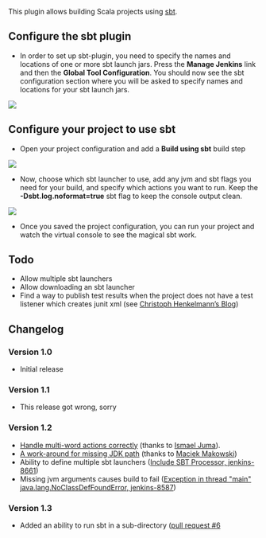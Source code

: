 This plugin allows building Scala projects using
[sbt](http://code.google.com/p/simple-build-tool/).

## Configure the sbt plugin

-   In order to set up sbt-plugin, you need to specify the names and
    locations of one or more sbt launch jars. Press the **Manage
    Jenkins** link and then the **Global Tool Configuration**. You
    should now see the sbt configuration section where you will be asked
    to specify names and locations for your sbt launch jars.

![](docs/images/Skärmavbild_2011-02-12_kl._8.42.50_PM.png)

## Configure your project to use sbt

-   Open your project configuration and add a **Build using sbt** build
    step

![](docs/images/Skärmavbild_2011-02-12_kl._8.47.52_PM.png)

-   Now, choose which sbt launcher to use, add any jvm and sbt flags you
    need for your build, and specify which actions you want to run. Keep
    the **-Dsbt.log.noformat=true** sbt flag to keep the console output
    clean.

![](docs/images/Skärmavbild_2011-02-12_kl._8.49.47_PM.png)

-   Once you saved the project configuration, you can run your project
    and watch the virtual console to see the magical sbt work.

## Todo

-   Allow multiple sbt launchers
-   Allow downloading an sbt launcher
-   Find a way to publish test results when the project does not have a
    test listener which creates junit xml (see [Christoph Henkelmann’s
    Blog](http://henkelmann.eu/2010/11/14/sbt_hudson_with_test_integration))

## Changelog

### Version 1.0

-   Initial release

### Version 1.1

-   This release got wrong, sorry

### Version 1.2

-   [Handle multi-word actions
    correctly](https://github.com/jenkinsci/sbt-plugin/pull/2) (thanks
    to [Ismael Juma](https://github.com/ijuma)).
-   [A work-around for missing JDK
    path](https://github.com/jenkinsci/sbt-plugin/pull/4) (thanks to
    [Maciek Makowski](https://github.com/mmakowski))
-   Ability to define multiple sbt launchers ([Include SBT Processor,
    jenkins-8661](http://issues.jenkins-ci.org/browse/JENKINS-8661))
-   Missing jvm arguments causes build to fail ([Exception in thread
    "main" java.lang.NoClassDefFoundError,
    jenkins-8587](http://issues.jenkins-ci.org/browse/JENKINS-8587))

### Version 1.3

-   Added an ability to run sbt in a sub-directory ([pull request
    \#6](https://github.com/jenkinsci/sbt-plugin/pull/6)
